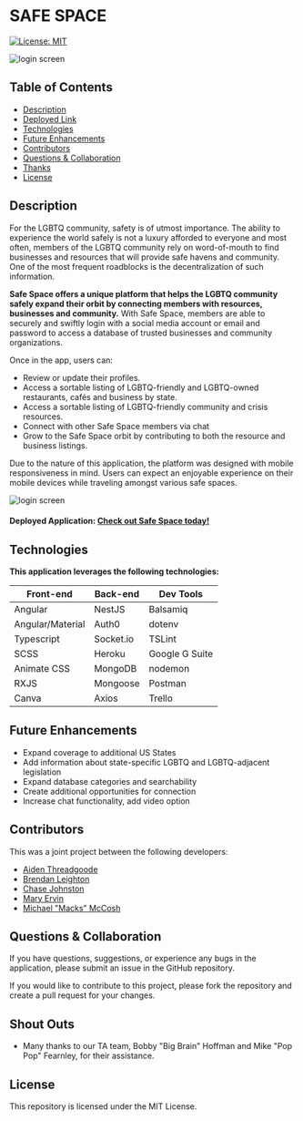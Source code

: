 # SAFE SPACE 
[![License: MIT](https://img.shields.io/badge/License-MIT-yellow.svg)](https://opensource.org/licenses/MIT)

![login screen](https://user-images.githubusercontent.com/66090689/101648197-942b9b80-3a07-11eb-837b-637f2cfdb582.png)

## Table of Contents
* [Description](#description)
* [Deployed Link](#deployed-link)
* [Technologies](#technologies)
* [Future Enhancements](#future-enhancements)
* [Contributors](#contributors)
* [Questions & Collaboration](#questions-&-collaboration)
* [Thanks](#thanks)
* [License](#license)

## Description
For the LGBTQ community, safety is of utmost importance. The ability to experience the world safely is not a luxury afforded to everyone and most often, members of the LGBTQ community rely on word-of-mouth to find businesses and resources that will provide safe havens and community. One of the most frequent roadblocks is the decentralization of such information.

**Safe Space offers a unique platform that helps the LGBTQ community safely expand their orbit by connecting members with resources, businesses and community.** With Safe Space, members are able to securely and swiftly login with a social media account or email and password to access a database of trusted businesses and community organizations.

Once in the app, users can:
- Review or update their profiles.
- Access a sortable listing of LGBTQ-friendly and LGBTQ-owned restaurants, cafés and business by state.
- Access a sortable listing of LGBTQ-friendly community and crisis resources.
- Connect with other Safe Space members via chat
- Grow to the Safe Space orbit by contributing to both the resource and business listings.

Due to the nature of this application, the platform was designed with mobile responsiveness in mind. Users can expect an enjoyable experience on their mobile devices while traveling amongst various safe spaces.

![login screen](./client/src/assets/images/demo.gif)


#### Deployed Application: [Check out Safe Space today!](https://safe-space-ne.herokuapp.com/)

## Technologies
**This application leverages the following technologies:**

| Front-end          | Back-end         | Dev Tools      |
|--------------------|------------------|----------------|
| Angular            | NestJS           | Balsamiq       |
| Angular/Material   | Auth0            | dotenv         |
| Typescript         | Socket.io        | TSLint         |
| SCSS               | Heroku           | Google G Suite |
| Animate CSS        | MongoDB          | nodemon        |
| RXJS               | Mongoose         | Postman        |
| Canva              | Axios            | Trello         |

## Future Enhancements
- Expand coverage to additional US States
- Add information about state-specific LGBTQ and LGBTQ-adjacent legislation
- Expand database categories and searchability
- Create additional opportunities for connection
- Increase chat functionality, add video option

## Contributors
This was a joint project between the following developers:
- [Aiden Threadgoode](https://github.com/a-thread)
- [Brendan Leighton](https://github.com/BR3NDAN-L8N)
- [Chase Johnston](https://github.com/johnstoc13)
- [Mary Ervin](https://github.com/mwoodervin)
- [Michael "Macks" McCosh](https://github.com/macksm3)

## Questions & Collaboration
If you have questions, suggestions, or experience any bugs in the application, please submit an issue in the GitHub repository. 

If you would like to contribute to this project, please fork the repository and create a pull request for your changes.

## Shout Outs
- Many thanks to our TA team, Bobby "Big Brain" Hoffman and Mike "Pop Pop" Fearnley, for their assistance.

## License
This repository is licensed under the MIT License.




